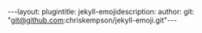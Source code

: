 ---layout: plugintitle: jekyll-emojidescription: author: git: "git@github.com:chriskempson/jekyll-emoji.git"---